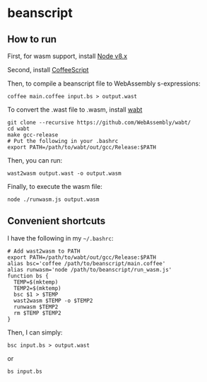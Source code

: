 # beanscript

## How to run
First, for wasm support, install [Node v8.x](https://nodejs.org)

Second, install [CoffeeScript](http://coffeescript.org/)

Then, to compile a beanscript file to WebAssembly s-expressions:
```
coffee main.coffee input.bs > output.wast
```

To convert the .wast file to .wasm, install [wabt](https://github.com/WebAssembly/wabt)
```
git clone --recursive https://github.com/WebAssembly/wabt/
cd wabt
make gcc-release
# Put the following in your .bashrc
export PATH=/path/to/wabt/out/gcc/Release:$PATH
```

Then, you can run:
```
wast2wasm output.wast -o output.wasm
```

Finally, to execute the wasm file:
```
node ./runwasm.js output.wasm
```

## Convenient shortcuts

I have the following in my `~/.bashrc`:
```
# Add wast2wasm to PATH
export PATH=/path/to/wabt/out/gcc/Release:$PATH
alias bsc='coffee /path/to/beanscript/main.coffee'
alias runwasm='node /path/to/beanscript/run_wasm.js'
function bs {
  TEMP=$(mktemp)
  TEMP2=$(mktemp)
  bsc $1 > $TEMP
  wast2wasm $TEMP -o $TEMP2
  runwasm $TEMP2
  rm $TEMP $TEMP2
}
```

Then, I can simply:
```
bsc input.bs > output.wast
```
or
```
bs input.bs
```
